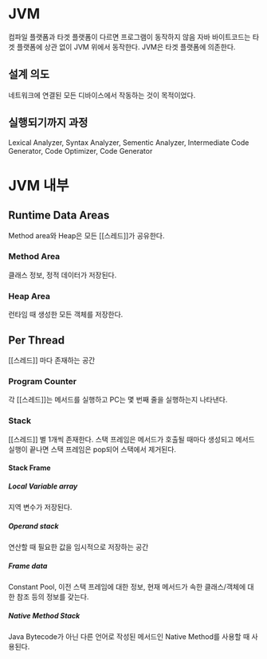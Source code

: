 
# JVM
컴파일 플랫폼과 타겟 플랫폼이 다르면 프로그램이 동작하지 않음
자바 바이트코드는 타겟 플랫폼에 상관 없이 JVM 위에서 동작한다.
JVM은 타겟 플랫폼에 의존한다.

## 설계 의도
네트워크에 연결된 모든 디바이스에서 작동하는 것이 목적이었다.


## 실행되기까지 과정
Lexical Analyzer, Syntax Analyzer, Sementic Analyzer, Intermediate Code Generator, Code Optimizer, Code Generator

# JVM 내부
## Runtime Data Areas
Method area와 Heap은 모든 [[스레드]]가 공유한다.

### Method Area
클래스 정보, 정적 데이터가 저장된다.

### Heap Area
런타임 때 생성한 모든 객체를 저장한다.

## Per Thread
[[스레드]] 마다 존재하는 공간

### Program Counter
각 [[스레드]]는 메서드를 실행하고 PC는 몇 번째 줄을 실행하는지 나타낸다.

### Stack
[[스레드]] 별 1개씩 존재한다.
스택 프레임은 메서드가 호출될 때마다 생성되고
메서드 실행이 끝나면 스택 프레임은 pop되어 스택에서 제거된다.

#### Stack Frame
##### Local Variable array
지역 변수가 저장된다.

##### Operand stack
연산할 때 필요한 값을 임시적으로 저장하는 공간

##### Frame data
Constant Pool, 이전 스택 프레임에 대한 정보, 현재 메서드가 속한 클래스/객체에 대한 참조 등의 정보를 갖는다.

##### Native Method Stack
Java Bytecode가 아닌 다른 언어로 작성된 메서드인 Native Method를 사용할 때 사용된다.


